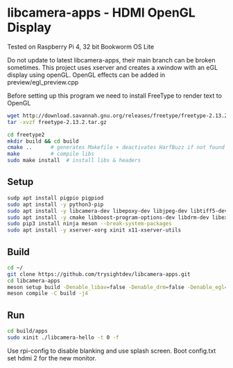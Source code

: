# libcamera-apps - HDMI OpenGL Display
Tested on Raspberry Pi 4, 32 bit Bookworm OS Lite

Do not update to latest libcamera-apps, their main branch can be broken sometimes.
This project uses xserver and creates a xwindow with an eGL display using openGL.
OpenGL effects can be added in preview/egl_preview.cpp

Before setting up this program we need to install FreeType to render text to OpenGL

```bash
wget http://download.savannah.gnu.org/releases/freetype/freetype-2.13.2.tar.gz
tar -xvzf freetype-2.13.2.tar.gz

cd freetype2
mkdir build && cd build
cmake ..      # generates Makefile + deactivates HarfBuzz if not found
make          # compile libs
sudo make install  # install libs & headers
```

Setup
-----
```bash
sudp apt install pigpio pigpiod
sudo apt install -y python3-pip
sudo apt install -y libcamera-dev libepoxy-dev libjpeg-dev libtiff5-dev libegl1-mesa-dev libpng-dev
sudo apt install -y cmake libboost-program-options-dev libdrm-dev libexif-dev
sudo pip3 install ninja meson --break-system-packages
sudo apt install -y xserver-xorg xinit x11-xserver-utils
```

Build
-----
```bash
cd ~/
git clone https://github.com/trysightdev/libcamera-apps.git
cd libcamera-apps
meson setup build -Denable_libav=false -Denable_drm=false -Denable_egl=true -Denable_qt=false -Denable_opencv=false -Denable_tflite=false
meson compile -C build -j4
```

Run
-----
```bash
cd build/apps
sudo xinit ./libcamera-hello -t 0 -f
```
Use rpi-config to disable blanking and use splash screen.
Boot config.txt set hdmi 2 for the new monitor.


